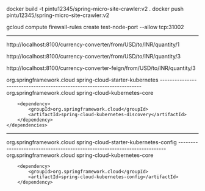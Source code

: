 docker build -t  pintu12345/spring-micro-site-crawler:v2 . 
docker push pintu12345/spring-micro-site-crawler:v2


gcloud compute firewall-rules create test-node-port --allow tcp:31002

-----------------------------------------------------------------------------
http://localhost:8100/currency-converter/from/USD/to/INR/quantity/1

http://localhost:8100/currency-converter/from/USD/to/INR/quantity/3

http://localhost:8100/currency-converter-feign/from/USD/to/INR/quantity/3


<dependency>
     <groupId>org.springframework.cloud</groupId>
	 <artifactId>spring-cloud-starter-kubernetes</artifactId>
</dependency> 
----------------------------------------------------------------------
 <dependencies>
		<dependency>
			<groupId>org.springframework.cloud</groupId>
			<artifactId>spring-cloud-kubernetes-core</artifactId>
		</dependency>

		<dependency>
			<groupId>org.springframework.cloud</groupId>
			<artifactId>spring-cloud-kubernetes-discovery</artifactId>
		</dependency>
	</dependencies>
	
-------------------------------------------------------------------------

<dependency>
			<groupId>org.springframework.cloud</groupId>
			<artifactId>spring-cloud-starter-kubernetes-config</artifactId>
</dependency>	
-------------------------------------------------------------------------	
<dependencies>
		<dependency>
			<groupId>org.springframework.cloud</groupId>
			<artifactId>spring-cloud-kubernetes-core</artifactId>
		</dependency>

		<dependency>
			<groupId>org.springframework.cloud</groupId>
			<artifactId>spring-cloud-kubernetes-config</artifactId>
		</dependency>
</dependencies>	